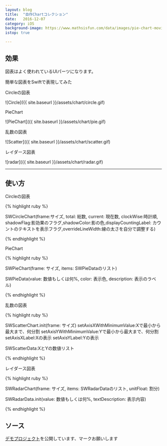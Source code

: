 ```yaml
---
layout: blog
title:  "自作Chartコレクション"
date:   2016-12-07
category: iOS
background-image: https://www.mathsisfun.com/data/images/pie-chart-movies.svg
istop: true

---
```



## 効果

図表はよく使われているUIパーツになります。

簡単な図表をSwiftで表現してみた

Circleの図表

![Circle]({{ site.baseurl }}/assets/chart/circle.gif)

PieChart

![PieChart]({{ site.baseurl }}/assets/chart/pie.gif)

乱数の図表

![Scatter]({{ site.baseurl }}/assets/chart/scatter.gif)

レイダース図表

![radar]({{ site.baseurl }}/assets/chart/radar.gif)

---

## 使い方

Circleの図表

{% highlight ruby %}

SWCircleChart(frame:サイズ, total: 総数, current: 現在数, clockWise:時計順, shadowFlag:影効果のフラグ,shadowColor:影の色,displayCountingLabel: カウントのテキストを表示フラグ,overrideLineWidth:線の太さを自分で調整する)

{% endhighlight %}

PieChart

{% highlight ruby %}

SWPieChart(frame: サイズ, items: SWPieDataのリスト)

SWPieData(value: 数値もしくは何%, color: 表示色, description: 表示のラベル)

{% endhighlight %}

乱数の図表

{% highlight ruby %}

SWScatterChart.init(frame: サイズ)
setAxisXWithMinimumValue:Xで最小から最大まで、何分割
setAxisYWithMinimumValue:Yで最小から最大まで、何分割
setAxisXLabel:Xの表示
setAxisYLabel:Yの表示

SWScatterData:XとYの数値リスト

{% endhighlight %}

レイダース図表

{% highlight ruby %}

SWRadarChart(frame: サイズ, items: SWRadarDataのリスト, unitFloat: 割分)

SWRadarData.init(value: 数値もしくは何%, textDescription: 表示内容)

{% endhighlight %}

## ソース

[デモプロジェクト](https://github.com/zamberform/ChartCollection)を公開しています、マークお願いします
